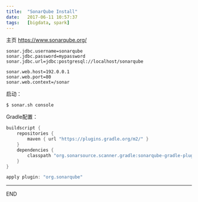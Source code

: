 ```yaml
---
title:  "SonarQube Install"
date:   2017-06-11 10:57:37
tags:   [bigdata, spark]
---
```

主页
https://www.sonarqube.org/

```properties
sonar.jdbc.username=sonarqube
sonar.jdbc.password=mypassword
sonar.jdbc.url=jdbc:postgresql://localhost/sonarqube

sonar.web.host=192.0.0.1
sonar.web.port=80
sonar.web.context=/sonar
```

启动：
```shell
$ sonar.sh console
```

Gradle配置：

```groovy
buildscript {
    repositories {
        maven { url "https://plugins.gradle.org/m2/" }
    }
    dependencies {
        classpath "org.sonarsource.scanner.gradle:sonarqube-gradle-plugin:2.5"
    }
}

apply plugin: "org.sonarqube"
```

---
END
